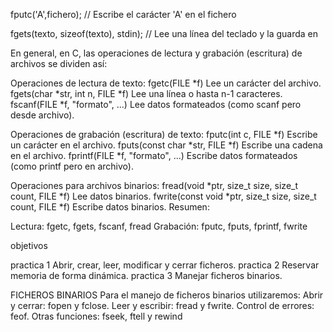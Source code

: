 fputc('A',fichero); // Escribe el carácter 'A' en el fichero

fgets(texto, sizeof(texto), stdin); // Lee una línea del teclado y la guarda en 




En general, en C, las operaciones de lectura y grabación (escritura) de archivos se dividen así:

Operaciones de lectura de texto:
fgetc(FILE *f)
Lee un carácter del archivo.
fgets(char *str, int n, FILE *f)
Lee una línea o hasta n-1 caracteres.
fscanf(FILE *f, "formato", ...)
Lee datos formateados (como scanf pero desde archivo).




Operaciones de grabación (escritura) de texto:
    fputc(int c, FILE *f)
    Escribe un carácter en el archivo.
    fputs(const char *str, FILE *f)
    Escribe una cadena en el archivo.
    fprintf(FILE *f, "formato", ...)
    Escribe datos formateados (como printf pero en archivo).
    
Operaciones para archivos binarios:
    fread(void *ptr, size_t size, size_t count, FILE *f)
    Lee datos binarios.
    fwrite(const void *ptr, size_t size, size_t count, FILE *f)
    Escribe datos binarios.
Resumen:

Lectura: fgetc, fgets, fscanf, fread
Grabación: fputc, fputs, fprintf, fwrite


objetivos 

practica 1 Abrir, crear, leer, modificar y cerrar ficheros.
practica 2 Reservar memoria de forma dinámica.
practica 3 Manejar ficheros binarios.




FICHEROS BINARIOS 
Para el manejo de ficheros binarios utilizaremos:
 Abrir y cerrar: fopen y fclose.
 Leer y escribir: fread y fwrite.
 Control de errores: feof.
 Otras funciones: fseek, ftell y rewind
